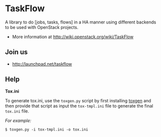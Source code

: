 TaskFlow
========

A library to do [jobs, tasks, flows] in a HA manner using different backends to
be used with OpenStack projects.

* More information at http://wiki.openstack.org/wiki/TaskFlow

Join us
-------

- http://launchpad.net/taskflow

Help
----

**Tox.ini**

To generate tox.ini, use the `toxgen.py` script by first installing
[toxgen](https://pypi.python.org/pypi/toxgen/) and then provide that script
as input the `tox-tmpl.ini` file to generate the final `tox.ini` file.

*For example:*

    $ toxgen.py -i tox-tmpl.ini -o tox.ini
